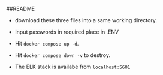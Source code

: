 ##README
- download these three files into a same working directory.
- Input passwords in required place in .ENV
- Hit `docker compose up -d`.
- Hit `docker compose down -v` to destroy.

- The ELK stack is availabe from `localhost:5601`
